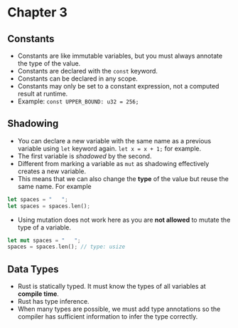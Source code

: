 # Chapter 3

## Constants

- Constants are like immutable variables, but you must always annotate the type
of the value.  
- Constants are declared with the `const` keyword.
- Constants can be declared in any scope.
- Constants may only be set to a constant expression, not a computed result at
runtime.
- Example: `const UPPER_BOUND: u32 = 256;`

## Shadowing

- You can declare a new variable with the same name as a previous variable using
`let` keyword again. `let x = x + 1;` for example.
- The first variable is *shadowed* by the second.
- Different from marking a variable as `mut` as shadowing effectively creates
a new variable.
- This means that we can also change the **type** of the value but reuse the
same name. For example

```rust
let spaces = "   ";
let spaces = spaces.len();
```

- Using mutation does not work here as you are **not allowed** to mutate the type of a variable.

```rust
let mut spaces = "   ";
spaces = spaces.len(); // type: usize
```

## Data Types

- Rust is statically typed. It must know the types of all variables at **compile time**.
- Rust has type inference.
- When many types are possible, we must add type annotations so the compiler has sufficient information to infer the type correctly.